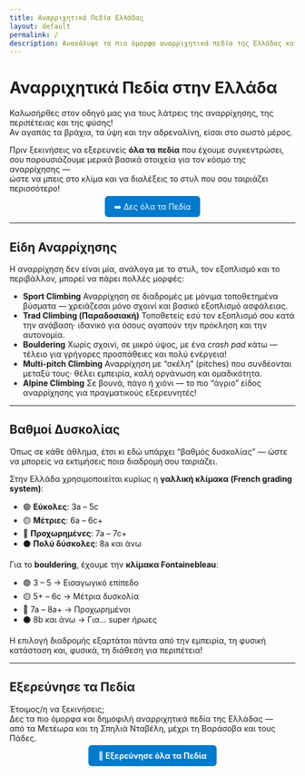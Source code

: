 ```yaml
---
title: Αναρριχητικά Πεδία Ελλάδας
layout: default
permalink: /
description: Ανακάλυψε τα πιο όμορφα αναρριχητικά πεδία της Ελλάδας και μάθε τα βασικά για τον μαγικό κόσμο της αναρρίχησης.
---
```


# Αναρριχητικά Πεδία στην Ελλάδα

Καλωσήρθες στον οδηγό μας για τους λάτρεις της αναρρίχησης, της περιπέτειας και της φύσης!  
Αν αγαπάς τα βράχια, τα ύψη και την αδρεναλίνη, είσαι στο σωστό μέρος.  

Πριν ξεκινήσεις να εξερευνείς **όλα τα πεδία** που έχουμε συγκεντρώσει, σου παρουσιάζουμε μερικά βασικά στοιχεία για τον κόσμο της αναρρίχησης —  
ώστε να μπεις στο κλίμα και να διαλέξεις το στυλ που σου ταιριάζει περισσότερο!  

<p align="center">
  <a href="{{ '/areas/' | relative_url }}" style="background:#007acc;color:#fff;padding:10px 16px;border-radius:6px;text-decoration:none;">➡️ Δες όλα τα Πεδία</a>
</p>

---

## Είδη Αναρρίχησης

Η αναρρίχηση δεν είναι μία, ανάλογα με το στυλ, τον εξοπλισμό και το περιβάλλον, μπορεί να πάρει πολλές μορφές:

- **Sport Climbing**  Αναρρίχηση σε διαδρομές με μόνιμα τοποθετημένα βύσματα — χρειάζεσαι μόνο σχοινί και βασικό εξοπλισμό ασφάλειας.  
- **Trad Climbing (Παραδοσιακή)**  Τοποθετείς εσύ τον εξοπλισμό σου κατά την ανάβαση· ιδανικό για όσους αγαπούν την πρόκληση και την αυτονομία.  
- **Bouldering**  Χωρίς σχοινί, σε μικρό ύψος, με ένα *crash pad* κάτω — τέλειο για γρήγορες προσπάθειες και πολύ ενέργεια!  
- **Multi-pitch Climbing**  Αναρρίχηση με “σκέλη” (pitches) που συνδέονται μεταξύ τους· θέλει εμπειρία, καλή οργάνωση και ομαδικότητα.  
- **Alpine Climbing**  Σε βουνά, πάγο ή χιόνι — το πιο “άγριο” είδος αναρρίχησης για πραγματικούς εξερευνητές!

---

##  Βαθμοί Δυσκολίας

Όπως σε κάθε άθλημα, έτσι κι εδώ υπάρχει “βαθμός δυσκολίας” — ώστε να μπορείς να εκτιμήσεις ποια διαδρομή σου ταιριάζει.

Στην Ελλάδα χρησιμοποιείται κυρίως η **γαλλική κλίμακα (French grading system)**:

- 🟢 **Εύκολες**: 3a – 5c  
- 🟡 **Μέτριες**: 6a – 6c+  
- 🔴 **Προχωρημένες**: 7a – 7c+  
- ⚫ **Πολύ δύσκολες**: 8a και άνω  

Για το **bouldering**, έχουμε την **κλίμακα Fontainebleau**:

- 🟢 3 – 5 → Εισαγωγικό επίπεδο  
- 🟡 5+ – 6c → Μέτρια δυσκολία  
- 🔴 7a – 8a+ → Προχωρημένοι  
- ⚫ 8b και άνω → Για… super ήρωες   

Η επιλογή διαδρομής εξαρτάται πάντα από την εμπειρία, τη φυσική κατάσταση και, φυσικά, τη διάθεση για περιπέτεια!

---

##  Εξερεύνησε τα Πεδία

Έτοιμος/η να ξεκινήσεις;  
Δες τα πιο όμορφα και δημοφιλή αναρριχητικά πεδία της Ελλάδας —  
από τα Μετέωρα και τη Σπηλιά Νταβέλη, μέχρι τη Βαράσοβα και τους Πάδες.

<p align="center">
  <a href="{{ '/areas/' | relative_url }}" style="background:#007acc;color:#fff;padding:10px 18px;border-radius:6px;text-decoration:none;font-weight:bold;">🔎 Εξερεύνησε όλα τα Πεδία</a>
</p>

